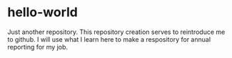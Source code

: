 # hello-world
Just another repository.
This repository creation serves to reintroduce me to github. I will use what I learn here to make a respository for annual reporting for my job.
